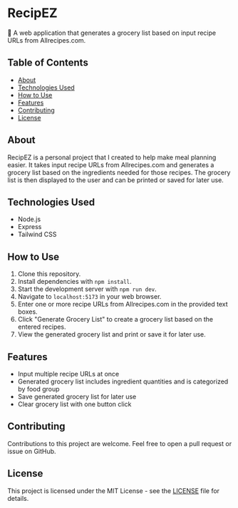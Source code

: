 # RecipEZ

🍴 A web application that generates a grocery list based on input recipe URLs from Allrecipes.com.

## Table of Contents

- [About](#about)
- [Technologies Used](#technologies-used)
- [How to Use](#how-to-use)
- [Features](#features)
- [Contributing](#contributing)
- [License](#license)

## About

RecipEZ is a personal project that I created to help make meal planning easier. It takes input recipe URLs from Allrecipes.com and generates a grocery list based on the ingredients needed for those recipes. The grocery list is then displayed to the user and can be printed or saved for later use. 

## Technologies Used

- Node.js
- Express
- Tailwind CSS

## How to Use

1. Clone this repository.
2. Install dependencies with `npm install`.
3. Start the development server with `npm run dev`.
4. Navigate to `localhost:5173` in your web browser.
5. Enter one or more recipe URLs from Allrecipes.com in the provided text boxes.
6. Click "Generate Grocery List" to create a grocery list based on the entered recipes.
7. View the generated grocery list and print or save it for later use.

## Features

- Input multiple recipe URLs at once
- Generated grocery list includes ingredient quantities and is categorized by food group
- Save generated grocery list for later use
- Clear grocery list with one button click

## Contributing

Contributions to this project are welcome. Feel free to open a pull request or issue on GitHub.

## License

This project is licensed under the MIT License - see the [LICENSE](LICENSE) file for details.